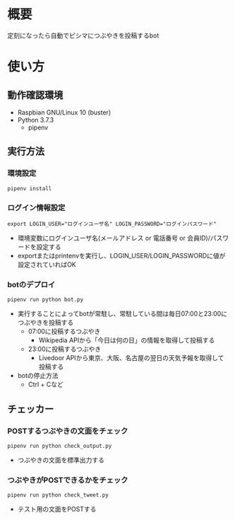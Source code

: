 # 概要
定刻になったら自動でピシマにつぶやきを投稿するbot

# 使い方
## 動作確認環境
- Raspbian GNU/Linux 10 (buster)
- Python 3.7.3
    - pipenv

## 実行方法
### 環境設定
~~~
pipenv install
~~~

### ログイン情報設定
~~~
export LOGIN_USER="ログインユーザ名" LOGIN_PASSWORD="ログインパスワード"
~~~
- 環境変数にログインユーザ名(メールアドレス or 電話番号 or 会員ID)/パスワードを設定する
- exportまたはprintenvを実行し、LOGIN_USER/LOGIN_PASSWORDに値が設定されていればOK

### botのデプロイ
~~~
pipenv run python bot.py
~~~
- 実行することによってbotが常駐し、常駐している間は毎日07:00と23:00につぶやきを投稿する
    - 07:00に投稿するつぶやき
        - Wikipedia APIから「今日は何の日」の情報を取得して投稿する
    - 23:00に投稿するつぶやき
        - Livedoor APIから東京、大阪、名古屋の翌日の天気予報を取得して投稿する
- botの停止方法
    - Ctrl + Cなど

## チェッカー
### POSTするつぶやきの文面をチェック
~~~
pipenv run python check_output.py
~~~
- つぶやきの文面を標準出力する

### つぶやきがPOSTできるかをチェック
~~~
pipenv run python check_tweet.py
~~~
- テスト用の文面をPOSTする

